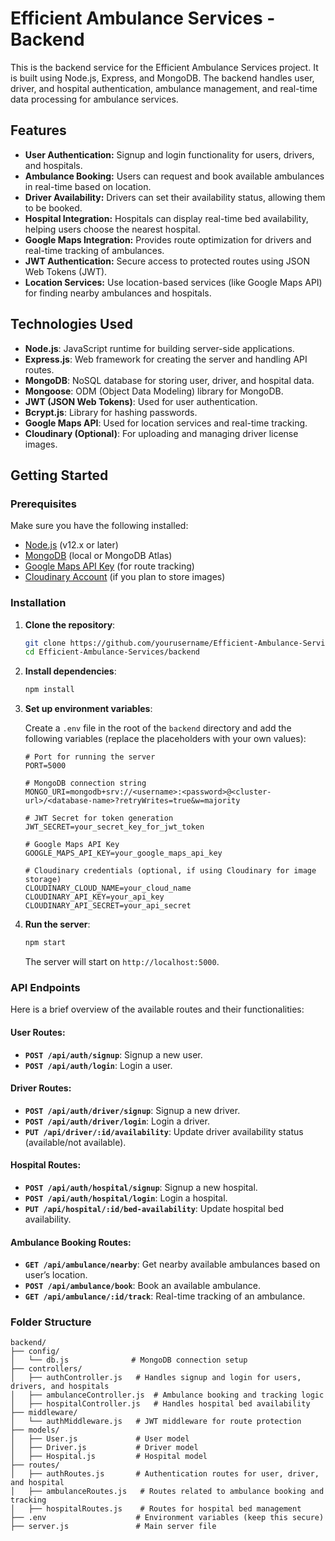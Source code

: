 # Efficient Ambulance Services - Backend

This is the backend service for the Efficient Ambulance Services project. It is built using Node.js, Express, and MongoDB. The backend handles user, driver, and hospital authentication, ambulance management, and real-time data processing for ambulance services.

## Features

- **User Authentication:** Signup and login functionality for users, drivers, and hospitals.
- **Ambulance Booking:** Users can request and book available ambulances in real-time based on location.
- **Driver Availability:** Drivers can set their availability status, allowing them to be booked.
- **Hospital Integration:** Hospitals can display real-time bed availability, helping users choose the nearest hospital.
- **Google Maps Integration:** Provides route optimization for drivers and real-time tracking of ambulances.
- **JWT Authentication:** Secure access to protected routes using JSON Web Tokens (JWT).
- **Location Services:** Use location-based services (like Google Maps API) for finding nearby ambulances and hospitals.

## Technologies Used

- **Node.js**: JavaScript runtime for building server-side applications.
- **Express.js**: Web framework for creating the server and handling API routes.
- **MongoDB**: NoSQL database for storing user, driver, and hospital data.
- **Mongoose**: ODM (Object Data Modeling) library for MongoDB.
- **JWT (JSON Web Tokens)**: Used for user authentication.
- **Bcrypt.js**: Library for hashing passwords.
- **Google Maps API**: Used for location services and real-time tracking.
- **Cloudinary (Optional)**: For uploading and managing driver license images.

## Getting Started

### Prerequisites

Make sure you have the following installed:

- [Node.js](https://nodejs.org/) (v12.x or later)
- [MongoDB](https://www.mongodb.com/) (local or MongoDB Atlas)
- [Google Maps API Key](https://developers.google.com/maps/documentation/javascript/get-api-key) (for route tracking)
- [Cloudinary Account](https://cloudinary.com/) (if you plan to store images)

### Installation

1. **Clone the repository**:

    ```bash
    git clone https://github.com/yourusername/Efficient-Ambulance-Services.git
    cd Efficient-Ambulance-Services/backend
    ```

2. **Install dependencies**:

    ```bash
    npm install
    ```

3. **Set up environment variables**:

    Create a `.env` file in the root of the `backend` directory and add the following variables (replace the placeholders with your own values):

    ```plaintext
    # Port for running the server
    PORT=5000

    # MongoDB connection string
    MONGO_URI=mongodb+srv://<username>:<password>@<cluster-url>/<database-name>?retryWrites=true&w=majority

    # JWT Secret for token generation
    JWT_SECRET=your_secret_key_for_jwt_token

    # Google Maps API Key
    GOOGLE_MAPS_API_KEY=your_google_maps_api_key

    # Cloudinary credentials (optional, if using Cloudinary for image storage)
    CLOUDINARY_CLOUD_NAME=your_cloud_name
    CLOUDINARY_API_KEY=your_api_key
    CLOUDINARY_API_SECRET=your_api_secret
    ```

4. **Run the server**:

    ```bash
    npm start
    ```

    The server will start on `http://localhost:5000`.

### API Endpoints

Here is a brief overview of the available routes and their functionalities:

#### **User Routes:**
- **`POST /api/auth/signup`**: Signup a new user.
- **`POST /api/auth/login`**: Login a user.

#### **Driver Routes:**
- **`POST /api/auth/driver/signup`**: Signup a new driver.
- **`POST /api/auth/driver/login`**: Login a driver.
- **`PUT /api/driver/:id/availability`**: Update driver availability status (available/not available).

#### **Hospital Routes:**
- **`POST /api/auth/hospital/signup`**: Signup a new hospital.
- **`POST /api/auth/hospital/login`**: Login a hospital.
- **`PUT /api/hospital/:id/bed-availability`**: Update hospital bed availability.

#### **Ambulance Booking Routes:**
- **`GET /api/ambulance/nearby`**: Get nearby available ambulances based on user’s location.
- **`POST /api/ambulance/book`**: Book an available ambulance.
- **`GET /api/ambulance/:id/track`**: Real-time tracking of an ambulance.

### Folder Structure

```plaintext
backend/
├── config/
│   └── db.js              # MongoDB connection setup
├── controllers/
│   ├── authController.js   # Handles signup and login for users, drivers, and hospitals
│   ├── ambulanceController.js  # Ambulance booking and tracking logic
│   ├── hospitalController.js   # Handles hospital bed availability
├── middleware/
│   └── authMiddleware.js   # JWT middleware for route protection
├── models/
│   ├── User.js             # User model
│   ├── Driver.js           # Driver model
│   ├── Hospital.js         # Hospital model
├── routes/
│   ├── authRoutes.js       # Authentication routes for user, driver, and hospital
│   ├── ambulanceRoutes.js   # Routes related to ambulance booking and tracking
│   ├── hospitalRoutes.js    # Routes for hospital bed management
├── .env                    # Environment variables (keep this secure)
├── server.js               # Main server file
